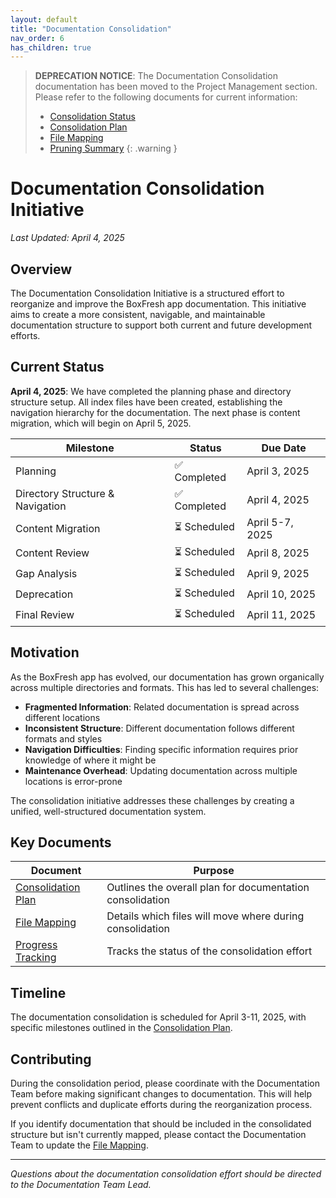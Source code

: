 ```yaml
---
layout: default
title: "Documentation Consolidation"
nav_order: 6
has_children: true
---
```


> **DEPRECATION NOTICE**: The Documentation Consolidation documentation has been moved to the Project Management section. Please refer to the following documents for current information:
> 
> - [Consolidation Status](../project/consolidation-status.md)
> - [Consolidation Plan](../project/consolidation-plan.md)
> - [File Mapping](../project/file-mapping.md)
> - [Pruning Summary](../project/pruning-summary.md)
{: .warning }

# Documentation Consolidation Initiative

*Last Updated: April 4, 2025*

## Overview

The Documentation Consolidation Initiative is a structured effort to reorganize and improve the BoxFresh app documentation. This initiative aims to create a more consistent, navigable, and maintainable documentation structure to support both current and future development efforts.

## Current Status

**April 4, 2025**: We have completed the planning phase and directory structure setup. All index files have been created, establishing the navigation hierarchy for the documentation. The next phase is content migration, which will begin on April 5, 2025.

| Milestone | Status | Due Date |
|-----------|--------|----------|
| Planning | ✅ Completed | April 3, 2025 |
| Directory Structure & Navigation | ✅ Completed | April 4, 2025 |
| Content Migration | ⏳ Scheduled | April 5-7, 2025 |
| Content Review | ⏳ Scheduled | April 8, 2025 |
| Gap Analysis | ⏳ Scheduled | April 9, 2025 |
| Deprecation | ⏳ Scheduled | April 10, 2025 |
| Final Review | ⏳ Scheduled | April 11, 2025 |

## Motivation

As the BoxFresh app has evolved, our documentation has grown organically across multiple directories and formats. This has led to several challenges:

- **Fragmented Information**: Related documentation is spread across different locations
- **Inconsistent Structure**: Different documentation follows different formats and styles
- **Navigation Difficulties**: Finding specific information requires prior knowledge of where it might be
- **Maintenance Overhead**: Updating documentation across multiple locations is error-prone

The consolidation initiative addresses these challenges by creating a unified, well-structured documentation system.

## Key Documents

| Document | Purpose |
|----------|---------|
| [Consolidation Plan](consolidation-plan.md) | Outlines the overall plan for documentation consolidation |
| [File Mapping](file-mapping.md) | Details which files will move where during consolidation |
| [Progress Tracking](progress.md) | Tracks the status of the consolidation effort |

## Timeline

The documentation consolidation is scheduled for April 3-11, 2025, with specific milestones outlined in the [Consolidation Plan](consolidation-plan.md).

## Contributing

During the consolidation period, please coordinate with the Documentation Team before making significant changes to documentation. This will help prevent conflicts and duplicate efforts during the reorganization process.

If you identify documentation that should be included in the consolidated structure but isn't currently mapped, please contact the Documentation Team to update the [File Mapping](file-mapping.md).

---

*Questions about the documentation consolidation effort should be directed to the Documentation Team Lead.* 